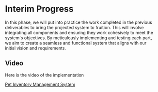 # Interim Progress

In this phase, we will put into practice the work completed in the previous deliverables to bring the projected system to fruition. This will involve integrating all components and ensuring they work cohesively to meet the system's objectives. By meticulously implementing and testing each part, we aim to create a seamless and functional system that aligns with our initial vision and requirements.

## Video

Here is the video of the implementation

[Pet Inventory Management System](https://www.youtube.com/watch?v=wd45gc6n8xo&t=310s)


